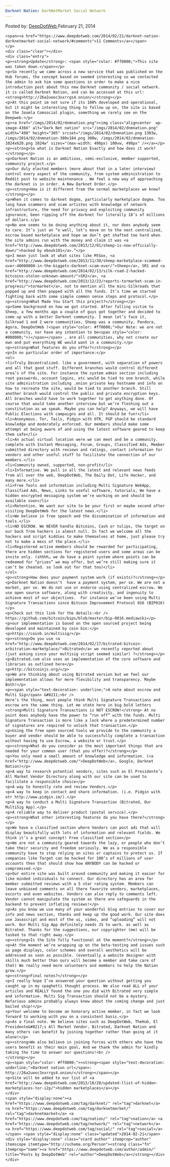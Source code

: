 ```yaml
---
Darknet Nation: DarkNetMarket Social Network
---
```

<article class="post-listing post-4365 post type-post status-publish format-standard has-post-thumbnail hentry  tag-darknet tag-darknetmarket tag-nation tag-network tag-social">
    <div class="post-inner">
        <span>Posted by: <a href="https://www.deepdotweb.com/author/admin/" title="">DeepDotWeb </a></span>
    <span>February 21, 2014</span>
    
    <span><a href="https://www.deepdotweb.com/2014/02/21/darknet-nation-darknetmarket-social-network/#comments">11 Comments</a></span>
    </p>
    <div class="clear"></div>
    <div class="entry">
    <p><strong>Update</strong>: <span style="color: #ff0000;">This site was taken down.</span></p>
    <p>So recently we came across a new service that was published on the Hub forums, the concept based on seemed interesting so we contacted the admin to ask him some questions in order to make a nice introduction post about this new Darknet community / social network. it is called Darknet Nation, and can be accessed at this url: <strong>http://26a2ueoc3xxrrgs4.onion/</strong></p>
    <p>At this point im not sure if its 100% developed and operational, but it might be interesting thing to follow up on, the site is based on the Joomla Comsocial plugin, something we rarely see on the Deepweb.</p>
    <p><a href="/imgs/2014/02/dnmnation.png"><img class="aligncenter  wp-image-4366" alt="Dark Net nation" src="/imgs/2014/02/dnmnation.png" width="498" height="305" srcset="/imgs/2014/02/dnmnation.png 1303w, /imgs/2014/02/dnmnation-300x184.png 300w, /imgs/2014/02/dnmnation-1024x628.png 1024w" sizes="(max-width: 498px) 100vw, 498px" /></a></p>
    <p><strong>So what is Darknet Nation Exactly and how does it work?</strong></p>
    <p>Darknet Nation is an ambitious, semi-exclusive, member supported, community project.</p>
    <p>Our duly elected members (more about that in a later interview) control every aspect of the community, from system administration to Reddit post to website maintenance . We feel a new way of approaching the darknet is in order. A New Darknet Order.</p>
    <p><strong>How is it different from the normal marketplaces we know?</strong></p>
    <p>When it comes to darknet dogma, particularly marketplace dogma. Too long have scammers and scam artistes with knowledge of network infrastructure, the need for privacy and exploiting community ignorance, been ripping off the darknet for literally 10’s of millions of dollars.</p>
    <p>No one seems to be doing anything about it, nor does anybody seem to care. It’s just an “o well, let’s move on to the next centralized, escrow based marketplace and hope we don’t get shafted too hard when the site admins run with the money and claim it was <a href="http://www.deepdotweb.com/2013/12/01/sheep-is-now-officially-down/">hacked by ebook101</a>.”</p>
    <p>I mean just look at what sites like MtGox, <a href="http://www.deepdotweb.com/2013/11/30/sheep-marketplace-scammed-over-40000000-in-the-biggets-darknet-scam-ever/">Sheep</a>, SR1 and <a href="http://www.deepdotweb.com/2014/02/13/silk-road-2-hacked-bitcoins-stolen-unknown-amount/">SR2</a>, <a href="http://www.deepdotweb.com/2013/12/23/reports-tormarket-scam-in-progress/">tormarket</a>, not to mention all the mini-Silkroads that popped up and then popped with all the funds. It’s time we started fighting back with some simple common sense steps and protocol.</p>
    <p><strong>What Made You Start this project?</strong></p>
    <p>Some background on how we got started. After falling victim to Sheep, a few months ago a couple of guys got together and decided to come up with a better Darknet community. I mean let’s face it, Silkroad 1 and 2 were communities, Sheep was a community, Pandora, Agora, DeepDotWeb (<span style="color: #ff0000;">Our Note: we are not a community, nor have any intention to be<span style="color: #000000;">)</span></span> , are all communities, why not create our own and put everything WE would want in a community.</p>
    <p><strong>What features do you offer?</strong></p>
    <p>In no particular order of importance:</p>
    <ol>
    <li>Truly Decentralized. like a government, with separation of powers and all that good stuff. Different branches would control different area’s of the site. For instance the system admin section including root passwords, account logins, etc would be tied to one branch, while site administration including .onion private key hostname and info on how to recreate the site, would be tied to another branch. Still another branch would control the public and private encryption keys. All branches would have to work together to get anything done. Of course that would take another interview but we’re fleshing out a constitution as we speak. Maybe you can help? Anyways, we will have Public Elections with campaigns and all. It should be fun!</li>
    <li>Anonymous. Tor, Tails, Pidgin with OTR, PGP should be standard knowledge and moderately enforced. Our members should make some attempt at being aware of and using the latest software geared to keep them safe</li>
    <li>An actual virtual location were we can meet and be a community. complete with Instant Messaging, Forum, Groups, Classified Ads, Member submitted directory with reviews and ratings, contact information for vendors and other useful stuff to facilitate the connection of our members.</li>
    <li>Community owned, supported, non-profit</li>
    <li>Informative. We pull in all the latest and relevant news feeds from all over the web, DeepDotWeb, The Daily Dot, Life Hacker, and many more.</li>
    <li>Free Tools and information including Multi Signature WebApp, Classified Ads, News, Links to useful software, tutorials, We have a hidden encrypted messaging system we’re working on and should be available soon</li>
    <li>Retention. We want our site to be your first or maybe second after visiting DeepDotWeb for the latest news.</li>
    <li>We believe in free speech and the dissemination of information and tools.</li>
    <li>NO ESCROW. We NEVER handle Bitcoins, Cash or tulips, the target on our back from hackers is almost null. In fact we welcome all the hackers and script kiddies to make themselves at home, just please try not to make a mess of the place.</li>
    <li>Registered active members should be rewarded for participating, there are hidden sections for registered users and some areas can be invite only. (shhhh… we do have a point system where points can be redeemed for “prizes” we may offer, but we’re still making sure it can’t be cheated. so look out for that too)</li>
    </ol>
    <p><strong>How does your payment system work (if exists)?</strong></p>
    <p>Darknet Nation doesn’t  have a payment system, per se. We are not a market, per se. We do not use or endorse using centralized escrow. We use open source software, along with creativity, and ingenuity to achieve most of our objectives.  For instance we’ve been using Multi Signature Transactions since Bitcoin Improvement Protocol 016 (BIP016)</p>
    <p>Check out this link for the details:<br />
    https://github.com/bitcoin/bips/blob/master/bip-0016.mediawiki</p>
    <p>our implementation is based on the open sourced project being developed and maintained by coin bin:</p>
    <p>https://coinb.in/multisig/</p>
    <p><strong>Do you use <a href="http://www.deepdotweb.com/2014/02/17/bitrated-bitcoin-arbitration-marketplace/">Bitrated</a> we recently reported about (just asking since your multisig script seemed similar) ?</strong></p>
    <p>Bitrated.com also uses an implementation of the core software and libraries as outlined here</p>
    <p>http://bitcoinjs.org/</p>
    <p>We are thinking about using Bitrated version but we feel our implementation allows for more flexibility and transparency. Maybe Both!</p>
    <p><span style="text-decoration: underline;">A note about escrow and Multi Sig</span> &#8211;<br />
    Here’s the thing, most people think Multi Signature Transactions and escrow are the same thing. Let me state here in big bold letters <strong>Multi Signature Transactions is NOT ESCROW!</strong> At no point does anybody have the power to “run off” with the funds. Multi Signature Transaction is more like a lock where a predetermined number of signatures are required to unlock that transaction.</p>
    <p>Using the free open sourced tools we provide to the community a buyer and vendor should be able to successfully complete a transaction without having to use Escrow, a website or trust.</p>
    <p><strong>What do you consider as the most important things that are needed for your common user (that you offer)?</strong></p>
    <p>You only need a small amount of knowledge and information. (<a href="http://www.deepdotweb.com/">DeepDotWeb</a>, Google, Darknet Nation)</p>
    <p>A way to research potential vendors, sites such as El Presidente’s All Market Vendor Directory along with our site can be used to facilitate a responsible choice</p>
    <p>A way to honestly rate and review Vendors.</p>
    <p>A way to keep in contact and share information. (i.e. Pidgin with otr http://www.pidgin.im/).</p>
    <p>A way to conduct a Multi Signature Transaction (Bitrated, Our MultiSig App).</p>
    <p>A reliable way to deliver product (postal service).</p>
    <p><strong>What other interesting features do you have there?</strong></p>
    <p>We have a classified section where Vendors can post ads that will display beautifully with lots of information and relevant fields. We think it’s a great concept! Free classified section</p>
    <p>We are not a community geared towards the lazy, or people who don’t take their security and freedom seriously. We as a responsible community have to stop relying on sites or captains to protect us. If companies like Target can be hacked for 100’s of millions of user accounts then that should show how ANYBODY can be hacked or compromised.</p>
    <p>Our entire site was built around community and making it easier for like minded individuals to connect. Our directory has an area for member submitted reviews with a 5 star rating system. Members can leave unbiased comments on all there favorite vendors, marketplaces, escorts and even websites. Vendors can also reply to comments left. Vendor cannot manipulate the system as there are safeguards in the backend to prevent inflating reviews!</p>
    <p>As you know we use many of your wonderful blog entries to cover our info and news section, thanks and keep up the good work. Our site does use Javascript and most of the ui, video, and “uploading” will not work. Our Multi Sig App definitely needs JS to work. as well as Bitrated. Thanks for the suggestions, our copyrighter (me) will be tasked to that right away.</p>
    <p><strong>Is the Site fully functional at the moment?</strong></p>
    <p>At the moment we’re wrapping up on the beta-testing and issues such as page displays, color schemes and overall aesthetics will be addressed as soon as possible. (eventually a website designer with skills much better than ours will become a member and take care of that) We really need more volunteers and members to help the Nation grow.</p>
    <p><strong>Final notes?</strong></p>
    <p>I really hope I’ve answered your question without getting you caught up in my spaghetti thought process. We also read ALL of your articles and REALLY found the one you did with Bitrated very simple and informative. Multi Sig Transaction should not be a mystery. Nefarious admins probably always knew about the coming change and just bailed ship!</p>
    <p>Your welcome to become an honorary active member, in fact we look forward to working with you on a consistent basis.</p>
    <p>As a final note. We believe sites such as DeepDotWeb, TheHub, El Presidente&#8217;s All Market Vendor, Bitrated, Darknet Nation and many others can benefit by joining together rather than going at it alone!</p>
    <p><strong>We also believe in joining forces with others who have the users benefit as their main goal, And we thank the admin for kindly taking the time to answer our questions!<br />
    </strong></p>
    <p><span style="color: #ff0000;"><strong><span style="text-decoration: underline;">Darknet nation url</span>: http://26a2ueoc3xxrrgs4.onion/</strong></span></p>
    <p>Site will be added to our list of <a href="http://www.deepdotweb.com/2013/10/28/updated-llist-of-hidden-marketplaces-tor-i2p/">hidden marketplaces</a></p>
    </div>
    <span style="display:none"><a href="https://www.deepdotweb.com/tag/darknet/" rel="tag">darknet</a> <a href="https://www.deepdotweb.com/tag/darknetmarket/" rel="tag">darknetmarket</a> <a href="https://www.deepdotweb.com/tag/nation/" rel="tag">nation</a> <a href="https://www.deepdotweb.com/tag/network/" rel="tag">network</a> <a href="https://www.deepdotweb.com/tag/social/" rel="tag">social</a></span> <span style="display:none" class="updated">2014-02-21</span>
    <div style="display:none" class="vcard author" itemprop="author" itemscope itemtype="http://schema.org/Person"><strong class="fn" itemprop="name"><a href="https://www.deepdotweb.com/author/admin/" title="Posts by DeepDotWeb" rel="author">DeepDotWeb</a></strong></div>
    </div>
</article>

